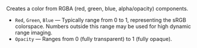 Creates a color from RGBA (red, green, blue, alpha/opacity) components. 

   - `Red`, `Green`, `Blue` — Typically range from 0 to 1, representing the sRGB colorspace.  Numbers outside this range may be used for high dynamic range imaging.
   - `Opacity` — Ranges from 0 (fully transparent) to 1 (fully opaque). 
